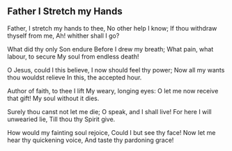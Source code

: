 ## Father I Stretch my Hands

Father, I stretch my hands to thee,
No other help I know;
If thou withdraw thyself from me,
Ah! whither shall I go?

What did thy only Son endure
Before I drew my breath;
What pain, what labour, to secure
My soul from endless death!

O Jesus, could I this believe,
I now should feel thy power;
Now all my wants thou wouldst relieve
In this, the accepted hour.

Author of faith, to thee I lift
My weary, longing eyes:
O let me now receive that gift!
My soul without it dies.

Surely thou canst not let me die;
O speak, and I shall live!
For here I will unwearied lie,
Till thou thy Spirit give.

How would my fainting soul rejoice,
Could I but see thy face!
Now let me hear thy quickening voice,
And taste thy pardoning grace!